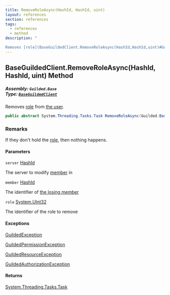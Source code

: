 ```yaml
---
title: RemoveRoleAsync(HashId, HashId, uint)
layout: references
section: references
tags:
  - references
  - method
description: "

Removes [role](BaseGuildedClient.RemoveRoleAsync(HashId,HashId,uint)#Guilded.Base.BaseGuildedClient.RemoveRoleAsync(Guilded.Base.HashId,Guilded.Base.HashId,uint).role 'Guilded.Base.BaseGuildedClient.RemoveRoleAsync(Guilded.Base.HashId, Guilded.Base.HashId, uint).role') from [the user](User 'Guilded.Base.Users.User')."
---
```


## BaseGuildedClient.RemoveRoleAsync(HashId, HashId, uint) Method
##### **Assembly:** `Guilded.Base`<br/>**Type:** [`BaseGuildedClient`](BaseGuildedClient 'Guilded.Base.BaseGuildedClient')

Removes [role](BaseGuildedClient.RemoveRoleAsync(HashId,HashId,uint)#Guilded.Base.BaseGuildedClient.RemoveRoleAsync(Guilded.Base.HashId,Guilded.Base.HashId,uint).role 'Guilded.Base.BaseGuildedClient.RemoveRoleAsync(Guilded.Base.HashId, Guilded.Base.HashId, uint).role') from [the user](User 'Guilded.Base.Users.User').

```csharp
public abstract System.Threading.Tasks.Task RemoveRoleAsync(Guilded.Base.HashId server, Guilded.Base.HashId member, uint role);
```

### Remarks
  
If they don't hold the [role](BaseGuildedClient.RemoveRoleAsync(HashId,HashId,uint)#Guilded.Base.BaseGuildedClient.RemoveRoleAsync(Guilded.Base.HashId,Guilded.Base.HashId,uint).role 'Guilded.Base.BaseGuildedClient.RemoveRoleAsync(Guilded.Base.HashId, Guilded.Base.HashId, uint).role'), then nothing happens.
#### Parameters

<a name='Guilded.Base.BaseGuildedClient.RemoveRoleAsync(Guilded.Base.HashId,Guilded.Base.HashId,uint).server'></a>

`server` [HashId](HashId 'Guilded.Base.HashId')

The server to modify [member](Member 'Guilded.Base.Servers.Member') in

<a name='Guilded.Base.BaseGuildedClient.RemoveRoleAsync(Guilded.Base.HashId,Guilded.Base.HashId,uint).member'></a>

`member` [HashId](HashId 'Guilded.Base.HashId')

The identifier of [the losing member](Member 'Guilded.Base.Servers.Member')

<a name='Guilded.Base.BaseGuildedClient.RemoveRoleAsync(Guilded.Base.HashId,Guilded.Base.HashId,uint).role'></a>

`role` [System.UInt32](https://docs.microsoft.com/en-us/dotnet/api/System.UInt32 'System.UInt32')

The identifier of the role to remove

#### Exceptions

[GuildedException](GuildedException 'Guilded.Base.GuildedException')

[GuildedPermissionException](GuildedPermissionException 'Guilded.Base.GuildedPermissionException')

[GuildedResourceException](GuildedResourceException 'Guilded.Base.GuildedResourceException')

[GuildedAuthorizationException](GuildedAuthorizationException 'Guilded.Base.GuildedAuthorizationException')

#### Returns
[System.Threading.Tasks.Task](https://docs.microsoft.com/en-us/dotnet/api/System.Threading.Tasks.Task 'System.Threading.Tasks.Task')